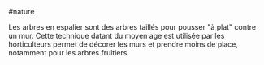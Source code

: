 #nature 

Les arbres en espalier sont des arbres taillés pour pousser "à plat" contre un mur. Cette technique datant du moyen age est utilisée par les horticulteurs permet de décorer les murs et prendre moins de place, notamment pour les arbres fruitiers.